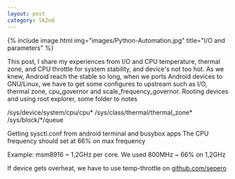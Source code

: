 ```yaml
---
layout: post
category: lk2nd
---
```


{% include image.html
            img="images/Python-Automation.jpg"
            title="I/O and parameters" %}

This post, I share my experiences from I/O and CPU temperature, thermal zone, and CPU throttle for system stability, and device's not too hot.
As we knew, Android reach the stable so long, when we ports Android devices to GNU/Linux, we have to get some configures to upstream such as I/O, thermal zone, cpu_governor and scale_frequency_governor.
Rooting devices and using root explorer, some folder to notes

/sys/device/system/cpu/cpu*
/sys/class/thermal/thermal_zone*
/sys/block/*/queue

Getting sysctl.conf from android terminal and busybox apps
The CPU frequency should set at 66% on max frequency

Example: msm8916 ~ 1,2GHz per core.
We used 800MHz ~ 66% on 1,2GHz

If device gets overheat, we have to use temp-throttle on [github.com/sepero]

[github.com/sepero]: https://github.com/Sepero/temp-throttle
